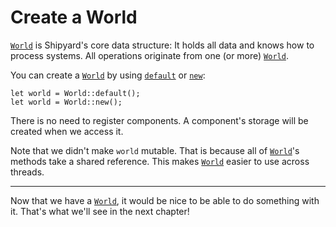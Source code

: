 # Create a World

[`World`](https://docs.rs/shipyard/latest/shipyard/struct.World.html) is Shipyard's core data structure: It holds all data and knows how to process systems. All operations originate from one (or more) [`World`](https://docs.rs/shipyard/latest/shipyard/struct.World.html).

You can create a [`World`](https://docs.rs/shipyard/latest/shipyard/struct.World.html) by using [`default`](https://docs.rs/shipyard/latest/shipyard/struct.World.html#method.default) or [`new`](https://docs.rs/shipyard/latest/shipyard/struct.World.html#method.new):

```rust, noplaypen
let world = World::default();
let world = World::new();
```

There is no need to register components.
A component's storage will be created when we access it. 

Note that we didn't make `world` mutable.
That is because all of [`World`](https://docs.rs/shipyard/latest/shipyard/struct.World.html)'s methods take a shared reference. This makes [`World`](https://docs.rs/shipyard/latest/shipyard/struct.World.html) easier to use across threads.

---

Now that we have a [`World`](https://docs.rs/shipyard/latest/shipyard/struct.World.html), it would be nice to be able to do something with it.
That's what we'll see in the next chapter!
